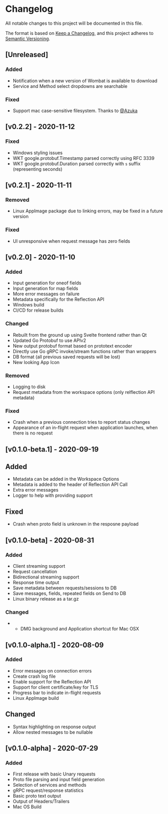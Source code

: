 # Changelog
All notable changes to this project will be documented in this file.

The format is based on [Keep a Changelog](https://keepachangelog.com/en/1.0.0/),
and this project adheres to [Semantic Versioning](https://semver.org/spec/v2.0.0.html).

## [Unreleased]

### Added
- Notification when a new version of Wombat is available to download
- Service and Method select dropdowns are searchable

### Fixed
- Support mac case-sensitive filesystem. Thanks to [@Azuka](https://github.com/Azuka)

## [v0.2.2] - 2020-11-12

### Fixed
- Windows styling issues
- WKT google.protobuf.Timestamp parsed correctly using RFC 3339
- WKT google.protobuf.Duration parsed correctly with `s` suffix (representing seconds)

## [v0.2.1] - 2020-11-11

### Removed
- Linux AppImage package due to linking errors, may be fixed in a future version

### Fixed
- UI unresponsive when request message has zero fields

## [v0.2.0] - 2020-11-10

### Added
- Input generation for oneof fields
- Input generation for map fields
- More error messages on failure
- Metadata specifically for the Reflection API
- Windows build
- CI/CD for release builds

### Changed
- Rebuilt from the ground up using Svelte frontend rather than Qt
- Updated Go Protobuf to use APIv2
- New output protobuf format based on prototext encoder
- Directly use Go gRPC invoke/stream functions rather than wrappers
- DB format (all previous saved requests will be lost)
- New looking App Icon

### Removed
- Logging to disk
- Request metadata from the workspace options (only relflection API metadata)

### Fixed
- Crash when a previous connection tries to report status changes
- Appearance of an in-flight request when application launches, when there is no request

## [v0.1.0-beta.1] - 2020-09-19

## Added
- Metadata can be added in the Workspace Options
- Metadata is added to the header of Reflection API Call
- Extra error messages
- Logger to help with providing support

## Fixed
- Crash when proto field is unknown in the resposne payload

## [v0.1.0-beta] - 2020-08-31

### Added
- Client streaming support
- Request cancellation
- Bidirectional streaming support
- Response time output
- Save metadata between requests/sessions to DB
- Save messages, fields, repeated fields on Send to DB
- Linux binary release as a tar.gz

### Changed
- - DMG background and Application shortcut for Mac OSX

## [v0.1.0-alpha.1] - 2020-08-09

### Added
- Error messages on connection errors
- Create crash log file
- Enable support for the Reflection API
- Support for client certificate/key for TLS
- Progress bar to indicate in-flight requests
- Linux AppImage build

## Changed
- Syntax highlighting on response output
- Allow nested messages to be nullable

## [v0.1.0-alpha] - 2020-07-29

### Added 
- First release with basic Unary requests
- Proto file parsing and input field generation
- Selection of services and methods
- gRPC request/response statistics
- Basic proto text output
- Output of Headers/Trailers
- Mac OS Build
